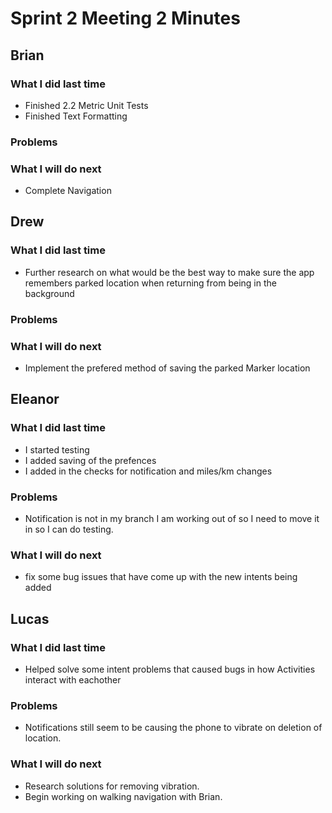 # Sprint 2 Meeting 2 Minutes
## Brian
### What I did last time
* Finished 2.2 Metric Unit Tests
* Finished Text Formatting
### Problems
### What I will do next
* Complete Navigation
## Drew
### What I did last time
* Further research on what would be the best way to make sure the app remembers parked location when returning from being in the background
### Problems
### What I will do next
* Implement the prefered method of saving the parked Marker location
## Eleanor
### What I did last time
* I started testing
* I added saving of the prefences
* I added in the checks for notification and miles/km changes
### Problems
* Notification is not in my branch I am working out of so I need to move it in so I can do testing.
### What I will do next
* fix some bug issues that have come up with the new intents being added
## Lucas
### What I did last time
* Helped solve some intent problems that caused bugs in how Activities interact with eachother
### Problems
* Notifications still seem to be causing the phone to vibrate on deletion of location.
### What I will do next
* Research solutions for removing vibration.
* Begin working on walking navigation with Brian.
